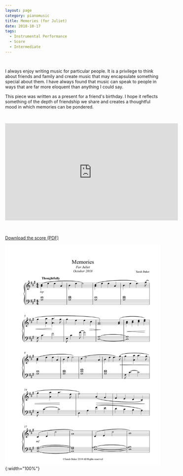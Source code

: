 ```yaml
---
layout: page
category: pianomusic
title: Memories (for Juliet)
date: 2018-10-17
tags:
  - Instrumental Performance
  - Score
  - Intermediate
---
```


&nbsp;
&nbsp;

I always enjoy writing music for particular people. It is a privilege to think about friends and family and create music that may encapsulate something special about them. I have always found that music can speak to people in ways that are far more eloquent than anything I could say.

This piece was written as a present for a friend's birthday. I hope it reflects something of the depth of friendship we share and creates a thoughtful mood in which memories can be pondered.

&nbsp;

<iframe width="560" height="315" src="https://www.youtube.com/embed/H92ckxuFJpU" frameborder="0" allow="autoplay; encrypted-media" allowfullscreen></iframe>

&nbsp;

[Download the score (PDF)](/public/files/memories-for-juliet.pdf)

![Memories (for Juliet) score example](/public/images/scores/memories-for-juliet.jpg){:width="100%"} 